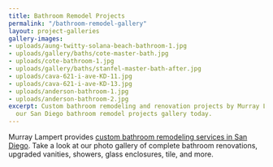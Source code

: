 ```yaml
---
title: Bathroom Remodel Projects
permalink: "/bathroom-remodel-gallery"
layout: project-galleries
gallery-images:
- uploads/aung-twitty-solana-beach-bathroom-1.jpg
- uploads/gallery/baths/cote-master-bath.jpg
- uploads/cote-bathroom-1.jpg
- uploads/gallery/baths/stanfel-master-bath-after.jpg
- uploads/cava-621-i-ave-KD-11.jpg
- uploads/cava-621-i-ave-KD-13.jpg
- uploads/anderson-bathroom-1.jpg
- uploads/anderson-bathroom-2.jpg
excerpt: Custom bathroom remodeling and renovation projects by Murray Lampert. View
  our San Diego bathroom remodel projects gallery today.
---
```


Murray Lampert provides [custom bathroom remodeling services in San Diego](/san-diego-bathroom-remodeling-services). Take a look at our photo gallery of complete bathroom renovations, upgraded vanities, showers, glass enclosures, tile, and more.
